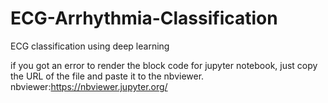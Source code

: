 # ECG-Arrhythmia-Classification
ECG classification using deep learning

if you got an error to render the block code for jupyter notebook, just copy the URL of the file and paste it to the nbviewer.
nbviewer:https://nbviewer.jupyter.org/
